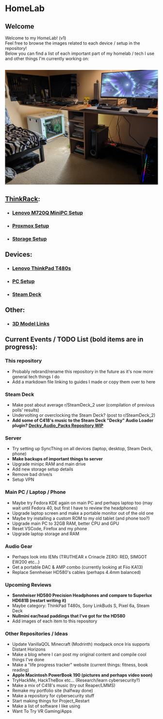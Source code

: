 # HomeLab
## Welcome
Welcome to my HomeLab! (v1)  
Feel free to browse the images related to each device / setup in the repository!  
Below you can find a list of each important part of my homelab / tech I use and other things I'm currently working on:
## ![Full HomeLab/Setup](images/Room_Setup/PXL_20231231_210041993.jpg)
## [ThinkRack](markdown/ThinkRack_Setup.md):
- ### [Lenovo M720Q MiniPC Setup](markdown/Lenovo_M720Q_Setup.md)
- ### [Proxmox Setup](markdown/Proxmox_Setup.md)
- ### [Storage Setup](markdown/Storage_Setup.md)
## Devices:
- ### [Lenovo ThinkPad T480s](markdown/Lenovo_ThinkPad_T480s_Setup.md)
- ### [PC Setup](markdown/PC_Setup.md)
- ### [Steam Deck](markdown/Steam_Deck_Setup.md)
## Other:
- ### [3D Model Links](markdown/3D_Model_Links.md)
## Current Events / TODO List (bold items are in progress): 
### This repository
- Probably rebrand/rename this repository in the future as it's now more general tech things I do
- Add a markdown file linking to guides I made or copy them over to here
### Steam Deck
- Make post about average r/SteamDeck_2 user (compilation of previous polls' results)
- Undervolting or overclocking the Steam Deck? (post to r/SteamDeck_2)
- **Add some of C418's music to the Steam Deck "Decky" Audio Loader plugin? [Decky_Audio_Packs Repository WIP](https://github.com/NKkrisz/Decky_Audio_Packs)**
### Server
- Try setting up SyncThing on all devices (laptop, desktop, Steam Deck, phone)
- **Make backups of important things to server**
- Upgrade minipc RAM and main drive
- Add new storage setup details
- Remove bad drive/s
- Setup VPN
### Main PC / Laptop / Phone
- Maybe try Fedora KDE again on main PC and perhaps laptop too (may wait until Fedora 40, but first I have to review the headphones)
- Upgrade laptop screen and make a portable monitor out of the old one
- Maybe try installing a custom ROM to my old tablet (and phone too?)
- Upgrade main PC to 32GB RAM, better CPU and GPU
- Reset VSCode, Firefox and my phone
- Upgrade laptop storage and RAM
### Audio Gear
- Perhaps look into IEMs (TRUTHEAR x Crinacle ZERO: RED, SIMGOT EW200 etc...)
- Get a portable DAC & AMP combo (currently looking at Fiio KA13)
- Replace Sennheiser HD580's cables (perhaps 4.4mm balanced)
### Upcoming Reviews
- **Sennheiser HD580 Precision Headphones and compare to Superlux HD681B (restart writing it)**
- Maybe category: ThinkPad T480s, Sony LinkBuds S, Pixel 6a, Steam Deck
- **Nullmini ear/head paddings that I've got for the HD580**
- Add images of each item to this repository
### Other Repositories / Ideas
- Update VanillaQOL Minecraft (Modrinth) modpack once Iris supports Distant Horizons
- Make a blog where I can post my original content and compile cool things I've done
- Make a "life progress tracker" website (current things: fitness, book reading)
- **Apple Macintosh PowerBook 190 (pictures and perhaps video soon)**
- TryHackMe, HackTheBox etc... (Research/learn cybersecurity?)
- Make a mix of C418's music (try out Reaper/LMMS)
- Remake my portfolio site (halfway done)
- Make a repository for cybersecurity stuff
- Start making things for Project_Restart
- Make a list of software I like using
- Want To Try VR Gaming/Apps